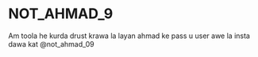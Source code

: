 # NOT_AHMAD_9
Am toola he kurda drust krawa la layan ahmad ke pass u user awe la insta dawa kat @not_ahmad_09
